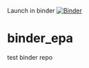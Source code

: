 Launch in binder 
[![Binder](https://mybinder.org/badge_logo.svg)](https://mybinder.org/v2/gh/adam-gruer/binder_epa/master)
# binder_epa
test binder repo
